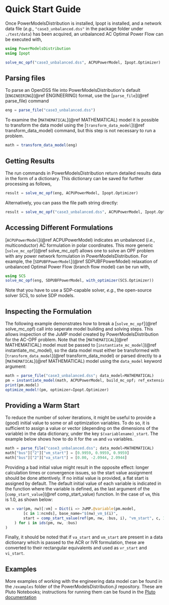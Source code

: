 # Quick Start Guide

Once PowerModelsDistribution is installed, Ipopt is installed, and a network data file (_e.g._, `"case3_unbalanced.dss"` in the package folder under `./test/data`) has been acquired, an unbalanced AC Optimal Power Flow can be executed with,

```julia
using PowerModelsDistribution
using Ipopt

solve_mc_opf("case3_unbalanced.dss", ACPUPowerModel, Ipopt.Optimizer)
```

## Parsing files

To parse an OpenDSS file into PowerModelsDistribution's default [`ENGINEERING`](@ref ENGINEERING) format, use the [`parse_file`](@ref parse_file) command

```julia
eng = parse_file("case3_unbalanced.dss")
```

To examine the [`MATHEMATICAL`](@ref MATHEMATICAL) model it is possible to transform the data model using the [`transform_data_model`](@ref transform_data_model) command, but this step is not necessary to run a problem.

```julia
math = transform_data_model(eng)
```

## Getting Results

The run commands in PowerModelsDistribution return detailed results data in the form of a dictionary. This dictionary can be saved for further processing as follows,

```julia
result = solve_mc_opf(eng, ACPUPowerModel, Ipopt.Optimizer)
```

Alternatively, you can pass the file path string directly:

```julia
result = solve_mc_opf("case3_unbalanced.dss", ACPUPowerModel, Ipopt.Optimizer)
```

## Accessing Different Formulations

[`ACPUPowerModel`](@ref ACPUPowerModel) indicates an unbalanced (_i.e._, multiconductor) AC formulation in polar coordinates.  This more generic [`solve_mc_opf`](@ref solve_mc_opf) allows one to solve an OPF problem with any power network formulation in PowerModelsDistribution.  For example, the [`SDPUBFPowerModel`](@ref SDPUBFPowerModel) relaxation of unbalanced Optimal Power Flow (branch flow model) can be run with,

```julia
using SCS
solve_mc_opf(eng, SDPUBFPowerModel, with_optimizer(SCS.Optimizer))
```

Note that you have to use a SDP-capable solver, _e.g._, the open-source solver SCS, to solve SDP models.

## Inspecting the Formulation

The following example demonstrates how to break a [`solve_mc_opf`](@ref solve_mc_opf) call into seperate model building and solving steps.  This allows inspection of the JuMP model created by PowerModelsDistribution for the AC-OPF problem. Note that the [`MATHEMATICAL`](@ref MATHEMATICAL) model must be passed to [`instantiate_mc_model`](@ref instantiate_mc_model), so the data model must either be transformed with [`transform_data_model`](@ref transform_data_model) or parsed directly to a [`MATHEMATICAL`](@ref MATHEMATICAL) model using the `data_model` keyword argument:

```julia
math = parse_file("case3_unbalanced.dss"; data_model=MATHEMATICAL)
pm = instantiate_model(math, ACPUPowerModel, build_mc_opf; ref_extensions=[ref_add_arcs_trans!])
print(pm.model)
optimize_model!(pm, optimizer=Ipopt.Optimizer)
```

## Providing a Warm Start

To reduce the number of solver iterations, it might be useful to provide a (good) initial value to some or all optimization variables. To do so, it is sufficient to assign a value or vector (depending on the dimensions of the variable) in the data dictionary, under the key `$(variablename)_start`. The example below shows how to do it for the `vm` and `va` variables.

```julia
math = parse_file("case3_unbalanced.dss"; data_model=MATHEMATICAL)
math["bus"]["2"]["vm_start"] = [0.9959, 0.9959, 0.9959]
math["bus"]["2"]["va_start"] = [0.00, -2.0944, 2.0944]
```

Providing a bad initial value might result in the opposite effect: longer calculation times or convergence issues, so the start value assignment should be done attentively.
If no initial value is provided, a flat start is assigned by default. The default initial value of each variable is indicated in the function where the variable is defined, as the last argument of the [`comp_start_value`](@ref comp_start_value) function. In the case of `vm`, this is 1.0, as shown below:

```julia
vm = var(pm, nw)[:vm] = Dict(i => JuMP.@variable(pm.model,
        [c in 1:ncnds], base_name="$(nw)_vm_$(i)",
        start = comp_start_value(ref(pm, nw, :bus, i), "vm_start", c, 1.0)
    ) for i in ids(pm, nw, :bus)
)
```

Finally, it should be noted that if `va_start` and `vm_start` are present in a data dictionary which is passed to the ACR or IVR formulation, these are converted to their rectangular equivalents and used as `vr_start` and `vi_start`.

## Examples

More examples of working with the engineering data model can be found in the `/examples` folder of the PowerModelsDistribution.jl repository. These are Pluto Notebooks; instructions for running them can be found in the [Pluto documentation](https://github.com/fonsp/Pluto.jl#readme)
